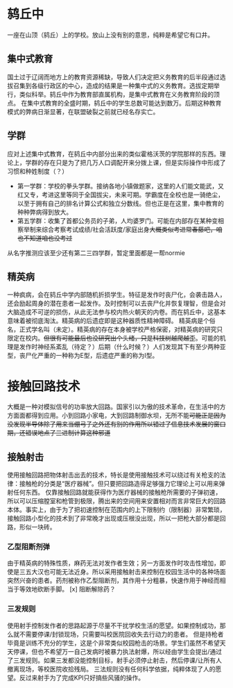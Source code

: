 # 鸫丘中
一座在山顶（鸫丘）上的学校。放山上没有别的意思，纯粹是希望它有口井。

## 集中式教育
国土过于辽阔而地方上的教育资源稀缺，导致人们决定把义务教育的后半段通过选拔召集到各级行政区的中心，造成的结果是一种集中式的义务教育。选拔定期举行，类似科举。鸫丘中作为教育部直属机构，是集中式教育在义务教育阶段的顶点。
在集中式教育的全盛时期，鸫丘中的学生总数可能达到数万。后期这种教育模式的弊病日渐显著，在联盟破裂之前就已经名存实亡。

## 学群
应对上述集中式教育，在鸫丘中内部分出来的类似霍格沃茨的学院那样的东西。理论上，学群的存在只是为了把几万人口调配开来分拨上课，但是实际操作中形成了习惯和种姓制度（？）
- 第一学群：学校的拳头学群。接纳各地小镇做题家，这里的人们能文能武，又红又专，考进这里等同于全国拔尖，未来可期。学霸度在全校也是一骑绝尘，以至于拥有自己的排名计算公式和独立分数线。但也正是在这里，集中教育的种种弊病得到放大。
- 第五学群：收集了首都公务员的子弟，人均婆罗门。可能在内部存在某种变相察举制来综合考察考试成绩/社会活跃度/家庭出身~~大概类似考进常春藤吧，咱也不知道咱也没考过~~

从名字推测应该至少还有第二三四学群，暂定里面都是一帮normie

## 精英病
一种疯病，会在鸫丘中学内部随机折损学生。特征是发作时丧尸化，会袭击路人，还会励起周身的潜在患者一起发作。及时控制可以去丧尸化并恢复理智，但是会对大脑造成不可逆的损伤，从此无法参与校内热火朝天的内卷。而在鸫丘中，这基本意味着被彻底淘汰。精英病的后遗症即是这种器质性精神障碍。
精英病是个俗名，正式学名叫（未定）。精英病的存在本身被学校严格保密，对精英病的研究只限定在校内。~~但很有可能最后也没研究出个头绪，只是科技树越爬越歪~~。可能的机理是发作时神经系紊乱（待定？）后期（什么时候？）人们发现其下有至少两种亚型，丧尸化严重的一种称为E型，后遗症严重的称为I型。

# 接触回路技术
大概是一种对模拟信号的功率放大回路。国家引以为傲的技术革命，在生活中的方方面面都得到应用。小到回路小家电，大到回路制御水坝，无所不能~~可能正是因为没发现半导体除了用来当绷弓子之外还有别的作用所以错过了信息技术发展的窗口期，还错误地点了三进制计算这种邪道~~

## 接触射击
使用接触回路把物体射击出去的技术，特长是使用接触技术可以绕过有关枪支的法律：接触枪的分类是“医疗器械”。但只要把回路造得足够强力它理论上可以用来弹射任何东西。
仅靠接触回路就能获得作为医疗器械的接触枪所需要的子弹初速，所以可以压缩膛室和枪管到极限，腾出来的空间用来安置相对而言非常巨大的回路本体。事实上，由于为了把初速控制在范围内的上下限制约（限制器）非常繁琐，接触回路小型化的技术到了非常晚才出现或压根没出现，所以一把枪大部分都是回路，形似一块砖。

### 乙型阻断剂弹
由于精英病的特殊性质，麻药无法对发作者生效；另一方面发作时攻击性增加，即使是三五大汉也可能无法近身。所以采用接触射击来控制在校园生活中的各种场面突然兴奋的患者。药剂被称作乙型阻断剂，其作用十分粗暴，快速作用于神经而相当于等效地砍断手脚。
[x] 阻断解除药？

### 三发规则
使用射手控制发作者的思路起源于尽量不干扰学校生活的愿望。如果控制成功，那么就不需要停课/封锁现场，只需要叫校医院回收失去行动力的患者。
但是持枪者毕竟是训练不充分的学生，这是个非常类似校园枪击的场景。学生们虽然不希望天天停课，但也不希望万一自己发病时被暴力执法射爆，所以经由学生会提出/通过了三发规则。如果三发都没能控制目标，射手必须停止射击，然后停课/让所有人撤离现场，等校医院收拾残局。
三法规则没有任何科学依据，纯粹体现了人的愿望。反过来射手为了完成KPI只好搞些风骚的操作。
